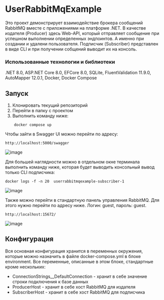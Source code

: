 # UserRabbitMqExample
Это проект демонстрирует взаимодействие брокера сообщений RabbitMQ вместе с приложениями на платформе .NET. В качестве издателя (Producer) здесь Web-API, который отправляет сообщение при успешном выполнении определенных эндпоинтов. А именно при создании и удалени пользователя. Подписчик (Subscriber) представлен в виде CLI и при получении собщений выводит их на консоль.
### Использованные технологии и библиотеки
.NET 8.0, ASP.NET Core 8.0, EFCore 8.0, SQLite, FluentValidation 11.9.0, AutoMapper 12.0.1, Docker, Docker Compose
## Запуск
1. Клонировать текущий репозиторий
2. Перейти в папку с проектом
3. Выполнить команду ниже:
```
    docker compose up
```
Чтобы зайти в Swagger UI можно перейти по адресу:
```
http://localhost:5000/swagger
```

![image](https://github.com/XeeRooX/UserRabbitMqExample/assets/91987012/7aa475da-4a3a-4dda-89dc-46e36db4b7f6)

Для большей наглядности можно в отдельном окне терминала выполнить команду ниже, которая будет выводить консольный вывод только CLI подписчика:
```
docker logs -f -n 20  userrabbitmqexample-subscriber-1
```

![image](https://github.com/XeeRooX/UserRabbitMqExample/assets/91987012/0653ccdf-1346-42ec-8e6d-128e8a09f3e4)

Также можно перейти в стандартную панель управления RabbitMQ. Для этого нужно перейти по адресу ниже. Логин: guest, пароль: guest.
``` 
http://localhost:15672/
```

![image](https://github.com/XeeRooX/UserRabbitMqExample/assets/91987012/16098d62-3de2-43f4-94d1-2b519b5df73c)

## Конфигурация
Вся основная конфигурация хранится в переменных окружения, которые можно назначить в файле docker-compose.yml в блоке environment. Все переменные, описанные в этом блоке, стандартные кроме нескольких:
- ConnectionStrings__DefaultConnection - хранит в себе значение строки подключения к базе данных
- ProducerHost - хранит в себе хост RabbitMQ для издателя
- SubscriberHost - хранит в себе хост RabbitMQ для подписчика
